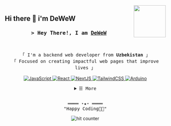 <img align='right' src='https://user-images.githubusercontent.com/5713670/87202985-820dcb80-c2b6-11ea-9f56-7ec461c497c3.gif' width='100'>

## Hi there 👋 i'm DeWeW

<h3 align="center">
        <samp>&gt; Hey There!, I am
                <b><a target="_blank" href="https://github.com/DeWeWO/">DeWeW</a></b>
        </samp>
</h3>
<br>

<p align="center">
        <!-- Intro -->
        <samp>
                「 I'm a backend web developer from <b>Uzbekistan</b> 」
                <br>
                「 Focused on creating impactful web pages that improve lives</b> 」
                <br>
                <br>
        </samp>
        <!-- Technologies -->
        <!-- JavaScript -->
        <a href="https://github.com/ShahriarShafin?tab=repositories" target="_blank"><img alt="JavaScript"
                        src="https://img.shields.io/badge/-JavaScript-F7DF1E?style=flat-square&logo=JavaScript&logoColor=white">
        </a>
        <!-- React -->
        <a href="https://github.com/ShahriarShafin?tab=repositories" target="_blank"><img alt="React"
                        src="https://img.shields.io/badge/-React-02cdf1?style=flat-square&logo=React&logoColor=white">
        </a>
        <!-- NextJS -->
        <a href="https://github.com/ShahriarShafin?tab=repositories" target="_blank"><img alt="NextJS"
                        src="https://img.shields.io/badge/-NextJS-white?style=flat-square&logo=Next.js&logoColor=black">
        </a>
        <!-- TailwindCSS -->
        <a href="https://github.com/ShahriarShafin?tab=repositories" target="_blank"><img alt="TailwindCSS"
                        src="https://img.shields.io/badge/-TailwindCSS-10172a?style=flat-square&logo=Tailwindcss&logoColor=37bcf8">
        </a>
        <!-- Arduino -->
        <a href="https://github.com/ShahriarShafin?tab=repositories" target="_blank"><img alt="Arduino"
                        src="https://img.shields.io/badge/-Arduino-00979D?style=flat-square&logo=Arduino&logoColor=white">
        </a>
</p>

<!-- Details Section -->
<details align="center">
    <summary> <samp>&#9776; More</samp></summary>
    <p align="center">
        <br>
        <!-- Activity Widget -->
        <p align="center">
          <img height="50%" width="auto" src ="https://github-readme-stats.vercel.app/api?username=DeWeWO&show_icons=true&count_private=true&theme=darcula&hide_border=true&hide=issues,contribs&bg_color=00000000">
          <img height="50%" width="auto" src ="https://github-readme-stats.vercel.app/api/top-langs/?username=DeWeWO&layout=compact&hide_border=true&theme=darcula&bg_color=00000000&langs_count=6&hide=jupyter%20notebook,tex,css,php&exclude_repo=Pacman-AI">
          <img src ="https://github-readme-streak-stats.herokuapp.com?user=DeWeWO&theme=darcula&hide_border=true&background=FFFFFF00">
          <br>
        </p>
        <br>
        <!-- Social Links -->
        <p>Find me on</p>
        <!-- Mail -->
        <a href="mailto:connect.shafin@gmail.com" target="_blank"><img alt="Mail"
                src="https://img.shields.io/badge/-Mail-EA4335?style=flat-square&logo=Gmail&logoColor=white">
        </a>
        <!-- Twitter -->
        <a href="https://twitter.com/connectshafin" target="_blank"><img alt="Twitter"
                src="https://img.shields.io/badge/-Twitter-1c9bef?style=flat-square&logo=Twitter&logoColor=white">
        </a>
        <!-- Linkedin -->
        <a href="https://www.linkedin.com/in/shahriarshafin/" target="_blank"><img alt="Linkedin"
                src="https://img.shields.io/badge/-Linkedin-0A66C2?style=flat-square&logo=Linkedin&logoColor=white">
        </a>
        <!-- Youtube -->
        <a href="https://www.youtube.com/c/ShahriarShafin/videos" target="_blank"><img alt="Youtube"
                src="https://img.shields.io/badge/-Youtube-FF0000?style=flat-square&logo=Youtube&logoColor=white">
        </a>
    </p>
</details>
<br>

<!-- Footer -->
<samp>
    <p align="center">
        ════ ⋆★⋆ ════
        <br>
        "Happy Coding👨‍💻"
    </p>
</samp>














<div align="center">
<p></p>
<img src="https://profile-counter.glitch.me/DeWeWO/count.svg" alt="hit counter" align="center">
</div>
